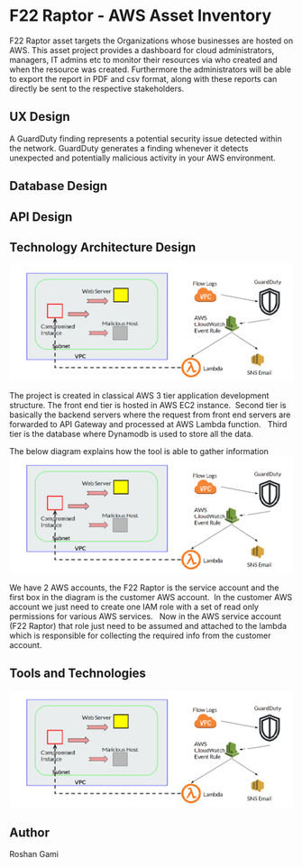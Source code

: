 # F22 Raptor - AWS Asset Inventory 
F22 Raptor asset targets the Organizations whose businesses are hosted on AWS. This asset project provides a dashboard for cloud administrators, managers, IT admins etc to monitor their resources via who created and when the resource was created. Furthermore the administrators will be able to export the report in PDF and csv format, along with these reports can directly be sent to the respective stakeholders. 

## UX Design
A GuardDuty finding represents a potential security issue detected within the network. GuardDuty generates a finding whenever it detects unexpected and potentially malicious activity in your AWS environment.

## Database Design

## API Design 

## Technology Architecture Design 
![Work-Flow Diagram](https://github.com/roshangami/aws_threat_prevention/blob/master/images/DFD-guardDuty.png "Threat detection and remediation diagram")

The project is created in classical AWS  3 tier application development structure. The front end tier is hosted in AWS EC2 instance. 
Second tier is basically the backend servers where the request from front end servers are forwarded to API Gateway and processed at AWS Lambda function.  
Third tier is the database where Dynamodb is used to store all the data. 

The below diagram explains how the tool is able to gather information
![Work-Flow Diagram](https://github.com/roshangami/aws_threat_prevention/blob/master/images/DFD-guardDuty.png "Threat detection and remediation diagram")

We have 2 AWS accounts, the F22 Raptor is the service account and the first box in the diagram is the customer AWS account. 
In the customer AWS account we just need to create one IAM role with a set of read only permissions for various AWS services.  
Now in the AWS service account (F22 Raptor) that role just need to be assumed and attached to the lambda which is responsible for collecting  the required info from the customer account. 


## Tools and Technologies 
![tools](https://github.com/roshangami/aws_threat_prevention/blob/master/images/DFD-guardDuty.png "Threat detection and remediation diagram")
 

## Author 
Roshan Gami
